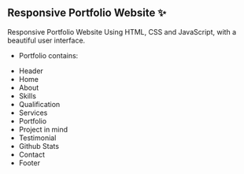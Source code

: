 ## Responsive Portfolio Website ✨

Responsive Portfolio Website Using HTML, CSS and JavaScript, with a beautiful user interface. 
 * Portfolio contains: 
- Header 
- Home
- About
- Skills
- Qualification
- Services
- Portfolio
- Project in mind
- Testimonial
- Github Stats
- Contact
- Footer 

